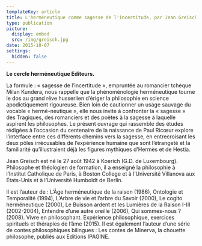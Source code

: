```yaml
---
templateKey: article
title: L'herméneutique comme sagesse de l'incertitude, par Jean Greisch
type: publication
picture:
  display: embed
  src: /img/greisch.jpg
date: 2015-10-07
settings:
  hidden: false
---
```

**Le cercle herméneutique Editeurs.** 

La formule : « sagesse de l’incertitude », empruntée au romancier tchèque Milan Kundera, nous rappelle que la phénoménologie herméneutique tourne le dos au grand rêve husserlien d’ériger la philosophie en science apodictiquement rigoureuse. Bien loin de cautionner un usage sauvage du vocable « hermé-neutique », elle nous invite à confronter la « sagesse » des Tragiques, des romanciers et des poètes à la sagesse à laquelle aspirent les philosophes. Le présent ouvrage qui rassemble des études rédigées à l’occasion du centenaire de la naissance de Paul Ricœur explore l’interface entre ces différents chemins vers la sagesse, en entrecroisant les deux pôles irrécusables de l’expérience humaine que sont l’étrangeté et la familiarité qu’illustraient déjà les figures mythiques d’Hermès et de Hestia.

Jean Greisch est né le 27 août 1942 à Koerich (G.D. de Luxembourg). Philosophe et théologien de formation, il a enseigné la philosophie à l’Institut Catholique de Paris, à Boston College et à l’Université Villanova aux États-Unis et à l’Université Humboldt de Berlin. 

Il est l’auteur de : L’Âge herméneutique de la raison (1986), Ontologie et Temporalité (1994), L’Arbre de vie et l’arbre du Savoir (2000), Le cogito herméneutique (2000), Le Buisson ardent et les Lumières de la Raison I-III (2002-2004), Entendre d’une autre oreille (2006), Qui sommes-nous ? (2008). Vivre en philosophant. Expérience philosophique, exercices spirituels et thérapies de l’âme (2015). Il est également l’auteur d’une série de contes philosophiques bilingues : Les contes de Minerva, la chouette philosophe, publiés aux Editions IPAGINE.